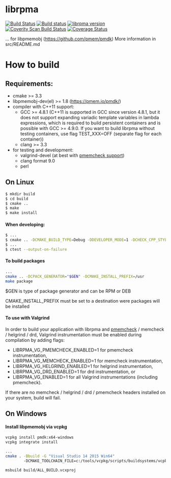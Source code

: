 librpma
===============

[![Build Status](https://travis-ci.org/ldorau/librpma.svg?branch=master)](https://travis-ci.org/ldorau/librpma)
[![Build status](https://github.com/ldorau/librpma/workflows/CPP/badge.svg)](https://github.com/ldorau/librpma/actions)
[![librpma version](https://img.shields.io/github/tag/ldorau/librpma.svg)](https://github.com/ldorau/librpma/releases/latest)
[![Coverity Scan Build Status](https://scan.coverity.com/projects/15911/badge.svg)](https://scan.coverity.com/projects/pmem-librpma)
[![Coverage Status](https://codecov.io/github/ldorau/librpma/coverage.svg?branch=master)](https://codecov.io/gh/ldorau/librpma/branch/master)

... for libpmemobj (https://github.com/pmem/pmdk)
More information in src/README.md

# How to build #

## Requirements: ##
- cmake >= 3.3
- libpmemobj-dev(el) >= 1.8 (https://pmem.io/pmdk/)
- compiler with C++11 support:
	- GCC >= 4.8.1 (C++11 is supported in GCC since version 4.8.1, but it does not support expanding variadic template variables in lambda expressions, which is required to build persistent containers and is possible with GCC >= 4.9.0. If you want to build librpma without testing containers, use flag TEST_XXX=OFF (separate flag for each container))
	- clang >= 3.3
- for testing and development:
	- valgrind-devel (at best with [pmemcheck support](https://github.com/pmem/valgrind))
	- clang format 9.0
	- perl

## On Linux ##

```sh
$ mkdir build
$ cd build
$ cmake ..
$ make
$ make install
```

#### When developing: ####
```sh
$ ...
$ cmake .. -DCMAKE_BUILD_TYPE=Debug -DDEVELOPER_MODE=1 -DCHECK_CPP_STYLE=1
$ ...
$ ctest --output-on-failure
```

#### To build packages ####
```sh
...
cmake .. -DCPACK_GENERATOR="$GEN" -DCMAKE_INSTALL_PREFIX=/usr
make package
```

$GEN is type of package generator and can be RPM or DEB

CMAKE_INSTALL_PREFIX must be set to a destination were packages will be installed

#### To use with Valgrind ####

In order to build your application with librpma and
[pmemcheck](https://github.com/pmem/valgrind) / memcheck / helgrind / drd,
Valgrind instrumentation must be enabled during compilation by adding flags:
- LIBRPMA_VG_PMEMCHECK_ENABLED=1 for pmemcheck instrumentation,
- LIBRPMA_VG_MEMCHECK_ENABLED=1 for memcheck instrumentation,
- LIBRPMA_VG_HELGRIND_ENABLED=1 for helgrind instrumentation,
- LIBRPMA_VG_DRD_ENABLED=1 for drd instrumentation, or
- LIBRPMA_VG_ENABLED=1 for all Valgrind instrumentations (including pmemcheck).

If there are no memcheck / helgrind / drd / pmemcheck headers installed on your
system, build will fail.

## On Windows ##

#### Install libpmemobj via vcpkg ####
```sh
vcpkg install pmdk:x64-windows
vcpkg integrate install
```

```sh
...
cmake . -Bbuild -G "Visual Studio 14 2015 Win64"
        -DCMAKE_TOOLCHAIN_FILE=c:/tools/vcpkg/scripts/buildsystems/vcpkg.cmake

msbuild build/ALL_BUILD.vcxproj
```
